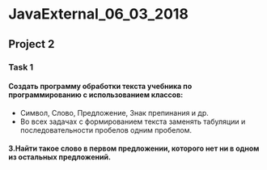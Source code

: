 # JavaExternal_06_03_2018
## Project 2
### Task 1
#### Создать программу обработки текста учебника по программированию с использованием классов: 
* Символ, Слово, Предложение, Знак препинания и др. 
* Во всех задачах с формированием текста заменять табуляции и последовательности пробелов одним пробелом.
#### 3.Найти такое слово в первом предложении, которого нет ни в одном из остальных предложений.